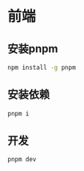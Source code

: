 # 前端

## 安装pnpm

```sh
npm install -g pnpm
```

## 安装依赖

```sh
pnpm i
```

## 开发

```
pnpm dev
```


